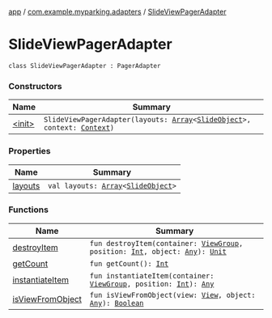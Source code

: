 [app](../../index.md) / [com.example.myparking.adapters](../index.md) / [SlideViewPagerAdapter](./index.md)

# SlideViewPagerAdapter

`class SlideViewPagerAdapter : PagerAdapter`

### Constructors

| Name | Summary |
|---|---|
| [&lt;init&gt;](-init-.md) | `SlideViewPagerAdapter(layouts: `[`Array`](https://kotlinlang.org/api/latest/jvm/stdlib/kotlin/-array/index.html)`<`[`SlideObject`](../../com.example.myparking.utils/-slide-object/index.md)`>, context: `[`Context`](https://developer.android.com/reference/android/content/Context.html)`)` |

### Properties

| Name | Summary |
|---|---|
| [layouts](layouts.md) | `val layouts: `[`Array`](https://kotlinlang.org/api/latest/jvm/stdlib/kotlin/-array/index.html)`<`[`SlideObject`](../../com.example.myparking.utils/-slide-object/index.md)`>` |

### Functions

| Name | Summary |
|---|---|
| [destroyItem](destroy-item.md) | `fun destroyItem(container: `[`ViewGroup`](https://developer.android.com/reference/android/view/ViewGroup.html)`, position: `[`Int`](https://kotlinlang.org/api/latest/jvm/stdlib/kotlin/-int/index.html)`, object: `[`Any`](https://kotlinlang.org/api/latest/jvm/stdlib/kotlin/-any/index.html)`): `[`Unit`](https://kotlinlang.org/api/latest/jvm/stdlib/kotlin/-unit/index.html) |
| [getCount](get-count.md) | `fun getCount(): `[`Int`](https://kotlinlang.org/api/latest/jvm/stdlib/kotlin/-int/index.html) |
| [instantiateItem](instantiate-item.md) | `fun instantiateItem(container: `[`ViewGroup`](https://developer.android.com/reference/android/view/ViewGroup.html)`, position: `[`Int`](https://kotlinlang.org/api/latest/jvm/stdlib/kotlin/-int/index.html)`): `[`Any`](https://kotlinlang.org/api/latest/jvm/stdlib/kotlin/-any/index.html) |
| [isViewFromObject](is-view-from-object.md) | `fun isViewFromObject(view: `[`View`](https://developer.android.com/reference/android/view/View.html)`, object: `[`Any`](https://kotlinlang.org/api/latest/jvm/stdlib/kotlin/-any/index.html)`): `[`Boolean`](https://kotlinlang.org/api/latest/jvm/stdlib/kotlin/-boolean/index.html) |
